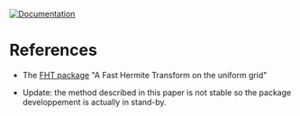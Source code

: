 [![Documentation](https://github.com/pnavaro/FastHermiteTransform.jl/workflows/Documentation/badge.svg)](https://pnavaro.github.io/FastHermiteTransform.jl/dev)

# References

- The [FHT package](https://www.cs.dartmouth.edu/~rockmore/FHT.htm) "A Fast Hermite Transform on the uniform grid"

- Update: the method described in this paper is not stable so the package developpement is actually in stand-by.
